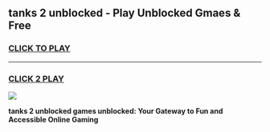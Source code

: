 
## tanks 2 unblocked - Play Unblocked Gmaes & Free
<h3>
<a href="https://news.freeplayer.one?title=tanks_2_unblocked&ref=23F">CLICK TO PLAY</a></h3>
<hr>

<h3>
<a href="https://news.freeplayer.one?title=tanks_2_unblocked&ref=23F">CLICK 2 PLAY</a>
  
</h3>

<a href="https://news.freeplayer.one?title=tanks_2_unblocked&ref=23F/"><img src="https://clearcache.store/games.png"></a>


**tanks 2 unblocked games unblocked: Your Gateway to Fun and Accessible Online Gaming**
